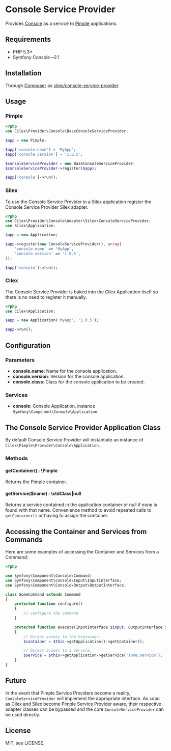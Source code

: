 Console Service Provider
========================

Provides [Console][symfony/console] as a service to [Pimple][pimple] applications.


Requirements
------------

 * PHP 5.3+
 * Symfony Console ~2.1



Installation
------------
 
Through [Composer][composer] as [cilex/console-service-provider][cilex/console-service-provider].


Usage
-----

### Pimple

```php
<?php
use Cilex\Provider\Console\BaseConsoleServiceProvider;

$app = new Pimple;

$app['console.name'] = 'MyApp';
$app['console.version'] = '1.0.5';

$consoleServiceProvider = new BaseConsoleServiceProvider;
$consoleServiceProvider->register($app);

$app['console']->run();
```


### Silex

To use the Console Service Provider in a Silex application register the
Console Service Provider Silex adapter.

```php
<?php
use Cilex\Provider\Console\Adapter\Silex\ConsoleServiceProvider;
use Silex\Application;

$app = new Application;

$app->register(new ConsoleServiceProvider(), array(
    'console.name' => 'MyApp',
    'console.version' => '1.0.5',
));

$app['console']->run();
```

### Cilex

The Console Service Provider is baked into the Cilex Application itself so
there is no need to register it manually.

```php
<?php
use Cilex\Application;

$app = new Application('MyApp', '1.0.5');

$app->run();
```


Configuration
-------------

### Parameters

 * **console.name**:
   Name for the console application.
 * **console.version**:
   Version for the console application.
 * **console.class**:
   Class for the console application to be created.

### Services

 * **console**:
   Console Application, instance `Symfony\Component\Console\Application`.


The Console Service Provider Application Class
----------------------------------------------

By default Console Service Provider will instantiate an instance of
`Cilex\Pimple\Provider\Console\Application`.

### Methods

#### getContainer() : \Pimple

Returns the Pimple container.

#### getService($name) : \stdClass|null

Returns a service contained in the application container or null if none
is found with that name. Convenience method to avoid repeated calls to
`getContainer()` or having to assign the container.


Accessing the Container and Services from Commands
--------------------------------------------------

Here are some examples of accessing the Container and Services from a Command:

```php
<?php

use Symfony\Component\Console\Command;
use Symfony\Component\Console\Input\InputInterface;
use Symfony\Component\Console\Output\OutputInterface;

class SomeCommand extends Command
{
    protected function configure()
    {
        // configure the command
    }

    protected function execute(InputInterface $input, OutputInterface $output)
    {
        // Direct access to the Container.
        $container = $this->getApplication()->getContainer();

        // Direct access to a service.
        $service = $this->getApplication->getService('some.service');
    }
}
```


Future
------

In the event that Pimple Service Providers become a reality, `ConsoleServiceProvider`
will implement the appropriate interface. As soon as Cilex and Silex become Pimple
Service Provider aware, their respective adapter classes can be bypassed and the
core `ConsoleServiceProvider` can be used directly.


License
-------

MIT, see LICENSE.


[symfony/console]: http://symfony.com/doc/current/components/console/introduction.html
[pimple]: http://pimple.sensiolabs.org
[composer]: http://getcomposer.org
[cilex/console-service-provider]: https://packagist.org/packages/cilex/console-service-provider
